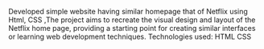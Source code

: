 Developed simple website having similar homepage that of Netflix using Html, CSS ,The project aims to recreate the visual design and layout of the 
Netflix home page, providing a starting point for creating similar interfaces or learning web development techniques.
Technologies used: HTML CSS
